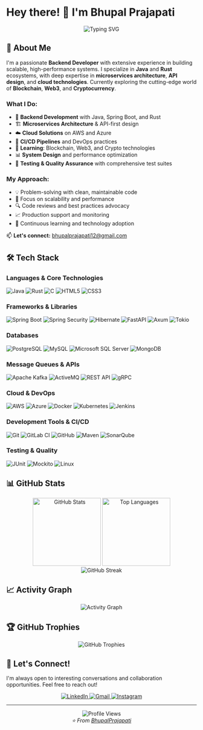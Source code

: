# Hey there! 👋 I'm Bhupal Prajapati

<div align="center">
  <img src="https://readme-typing-svg.herokuapp.com?font=Fira+Code&pause=1000&color=36BCF7&width=435&lines=Backend+Developer;Blockchain+Enthusiast;Problem+Solver;Always+Learning" alt="Typing SVG" />
</div>

## 🚀 About Me

I'm a passionate **Backend Developer** with extensive experience in building scalable, high-performance systems. I specialize in **Java** and **Rust** ecosystems, with deep expertise in **microservices architecture**, **API design**, and **cloud technologies**. Currently exploring the cutting-edge world of **Blockchain**, **Web3**, and **Cryptocurrency**.

### What I Do:
- 🔭 **Backend Development** with Java, Spring Boot, and Rust
- 🏗️ **Microservices Architecture** & API-first design
- ☁️ **Cloud Solutions** on AWS and Azure
- 🔄 **CI/CD Pipelines** and DevOps practices
- 🌱 **Learning**: Blockchain, Web3, and Crypto technologies
- 📊 **System Design** and performance optimization
- 🧪 **Testing & Quality Assurance** with comprehensive test suites

### My Approach:
- 💡 Problem-solving with clean, maintainable code
- 🎯 Focus on scalability and performance
- 🔍 Code reviews and best practices advocacy
- 📈 Production support and monitoring
- 🚀 Continuous learning and technology adoption

📫 **Let's connect:** bhupalprajapati12@gmail.com

## 🛠️ Tech Stack

### Languages & Core Technologies
![Java](https://img.shields.io/badge/Java-ED8B00?style=for-the-badge&logo=java&logoColor=white)
![Rust](https://img.shields.io/badge/Rust-000000?style=for-the-badge&logo=rust&logoColor=white)
![C](https://img.shields.io/badge/C-00599C?style=for-the-badge&logo=c&logoColor=white)
![HTML5](https://img.shields.io/badge/HTML5-E34F26?style=for-the-badge&logo=html5&logoColor=white)
![CSS3](https://img.shields.io/badge/CSS3-1572B6?style=for-the-badge&logo=css3&logoColor=white)

### Frameworks & Libraries
![Spring Boot](https://img.shields.io/badge/Spring%20Boot-6DB33F?style=for-the-badge&logo=spring&logoColor=white)
![Spring Security](https://img.shields.io/badge/Spring%20Security-6DB33F?style=for-the-badge&logo=springsecurity&logoColor=white)
![Hibernate](https://img.shields.io/badge/Hibernate-59666C?style=for-the-badge&logo=hibernate&logoColor=white)
![FastAPI](https://img.shields.io/badge/FastAPI-005571?style=for-the-badge&logo=fastapi)
![Axum](https://img.shields.io/badge/Axum-000000?style=for-the-badge&logo=rust&logoColor=white)
![Tokio](https://img.shields.io/badge/Tokio-000000?style=for-the-badge&logo=rust&logoColor=white)

### Databases
![PostgreSQL](https://img.shields.io/badge/PostgreSQL-316192?style=for-the-badge&logo=postgresql&logoColor=white)
![MySQL](https://img.shields.io/badge/MySQL-005C84?style=for-the-badge&logo=mysql&logoColor=white)
![Microsoft SQL Server](https://img.shields.io/badge/Microsoft%20SQL%20Server-CC2927?style=for-the-badge&logo=microsoft%20sql%20server&logoColor=white)
![MongoDB](https://img.shields.io/badge/MongoDB-4EA94B?style=for-the-badge&logo=mongodb&logoColor=white)

### Message Queues & APIs
![Apache Kafka](https://img.shields.io/badge/Apache%20Kafka-000?style=for-the-badge&logo=apachekafka)
![ActiveMQ](https://img.shields.io/badge/ActiveMQ-FF6600?style=for-the-badge&logo=apache&logoColor=white)
![REST API](https://img.shields.io/badge/REST%20API-FF6C37?style=for-the-badge&logo=postman&logoColor=white)
![gRPC](https://img.shields.io/badge/gRPC-4285F4?style=for-the-badge&logo=google&logoColor=white)

### Cloud & DevOps
![AWS](https://img.shields.io/badge/AWS-232F3E?style=for-the-badge&logo=amazon-aws&logoColor=white)
![Azure](https://img.shields.io/badge/Azure-0078D4?style=for-the-badge&logo=microsoft-azure&logoColor=white)
![Docker](https://img.shields.io/badge/Docker-2496ED?style=for-the-badge&logo=docker&logoColor=white)
![Kubernetes](https://img.shields.io/badge/Kubernetes-326ce5.svg?style=for-the-badge&logo=kubernetes&logoColor=white)
![Jenkins](https://img.shields.io/badge/Jenkins-D24939?style=for-the-badge&logo=jenkins&logoColor=white)

### Development Tools & CI/CD
![Git](https://img.shields.io/badge/Git-F05032?style=for-the-badge&logo=git&logoColor=white)
![GitLab CI](https://img.shields.io/badge/GitLab%20CI-FCA326?style=for-the-badge&logo=gitlab&logoColor=white)
![GitHub](https://img.shields.io/badge/GitHub-100000?style=for-the-badge&logo=github&logoColor=white)
![Maven](https://img.shields.io/badge/Maven-C71A36?style=for-the-badge&logo=apache-maven&logoColor=white)
![SonarQube](https://img.shields.io/badge/SonarQube-4E9BCD?style=for-the-badge&logo=sonarqube&logoColor=white)

### Testing & Quality
![JUnit](https://img.shields.io/badge/JUnit-25A162?style=for-the-badge&logo=junit5&logoColor=white)
![Mockito](https://img.shields.io/badge/Mockito-78A641?style=for-the-badge&logo=java&logoColor=white)
![Linux](https://img.shields.io/badge/Linux-FCC624?style=for-the-badge&logo=linux&logoColor=black)

## 📊 GitHub Stats

<div align="center">
  <img src="https://github-readme-stats.vercel.app/api?username=BhupalPrajapati&show_icons=true&theme=tokyonight&hide_border=true&include_all_commits=true&count_private=true" alt="GitHub Stats" height="180"/>
  <img src="https://github-readme-stats.vercel.app/api/top-langs/?username=BhupalPrajapati&theme=tokyonight&hide_border=true&layout=compact" alt="Top Languages" height="180"/>
</div>

<div align="center">
  <img src="https://streak-stats.demolab.com?user=BhupalPrajapati&theme=tokyonight&hide_border=true" alt="GitHub Streak" />
</div>

## 📈 Activity Graph

<div align="center">
  <img src="https://github-readme-activity-graph.vercel.app/graph?username=BhupalPrajapati&theme=tokyo-night&hide_border=true" alt="Activity Graph" />
</div>

## 🏆 GitHub Trophies

<div align="center">
  <img src="https://github-profile-trophy.vercel.app/?username=BhupalPrajapati&theme=tokyonight&no-frame=true&no-bg=false&margin-w=4" alt="GitHub Trophies" />
</div>

## 🤝 Let's Connect!

I'm always open to interesting conversations and collaboration opportunities. Feel free to reach out!

<div align="center">
  <a href="https://www.linkedin.com/in/bhupal-prajapati" target="_blank">
    <img src="https://img.shields.io/badge/LinkedIn-0077B5?style=for-the-badge&logo=linkedin&logoColor=white" alt="LinkedIn"/>
  </a>
  <a href="mailto:bhupalprajapati12@gmail.com" target="_blank">
    <img src="https://img.shields.io/badge/Gmail-D14836?style=for-the-badge&logo=gmail&logoColor=white" alt="Gmail"/>
  </a>
  <a href="https://instagram.com/bhupalprajapati7082" target="_blank">
    <img src="https://img.shields.io/badge/Instagram-E4405F?style=for-the-badge&logo=instagram&logoColor=white" alt="Instagram"/>
  </a>
</div>

---

<div align="center">
  <img src="https://komarev.com/ghpvc/?username=BhupalPrajapati&style=flat-square&color=blue" alt="Profile Views"/>
</div>

<div align="center">
  <i>⭐️ From <a href="https://github.com/BhupalPrajapati">BhupalPrajapati</a></i>
</div>
